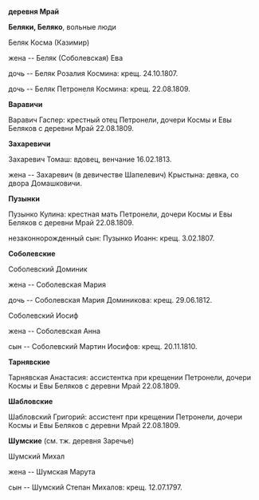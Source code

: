 **деревня Мрай**

**Беляки, Беляко**, вольные люди

Беляк Косма (Казимир)

жена -- Беляк (Соболевская) Ева

дочь -- Беляк Розалия Космина: крещ. 24.10.1807.

дочь -- Беляк Петронеля Космина: крещ. 22.08.1809.

**Варавичи**

Варавич Гаспер: крестный отец Петронели, дочери Космы и Евы Беляков с
деревни Мрай 22.08.1809.

**Захаревичи**

Захаревич Томаш: вдовец, венчание 16.02.1813.

жена -- Захаревич (в девичестве Шапелевич) Крыстына: девка, со двора
Домашковичи.

**Пузынки**

Пузынко Кулина: крестная мать Петронели, дочери Космы и Евы Беляков с
деревни Мрай 22.08.1809.

незаконнорожденный сын: Пузынко Иоанн: крещ. 3.02.1807.

**Соболевские**

Соболевский Доминик

жена -- Соболевская Мария

дочь -- Соболевская Мария Доминикова: крещ. 29.06.1812.

Соболевский Иосиф

жена -- Соболевская Анна

сын -- Соболевский Мартин Иосифов: крещ. 20.11.1810.

**Тарнявские**

Тарнявская Анастасия: ассистентка при крещении Петронели, дочери Космы и
Евы Беляков с деревни Мрай 22.08.1809.

**Шабловские**

Шабловский Григорий: ассистент при крещении Петронели, дочери Космы и
Евы Беляков с деревни Мрай 22.08.1809.

**Шумские** (см. тж. деревня Заречье)

Шумский Михал

жена -- Шумская Марута

сын -- Шумский Степан Михалов: крещ. 12.07.1797.
